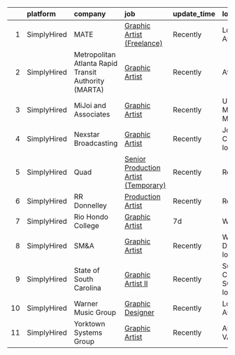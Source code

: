

|    | platform    | company                                              | job                                                                                                                                             | update_time   | location                      |
|---:|:------------|:-----------------------------------------------------|:------------------------------------------------------------------------------------------------------------------------------------------------|:--------------|:------------------------------|
|  1 | SimplyHired | MATE                                                 | [Graphic Artist (Freelance)](https://www.simplyhired.com/job/0DJnr7H5QPjP6G292Zv43b_Hvi4yNpIFWqN_YMlrhz_btdjNhXFehQ?q=graphic+artist)           | Recently      | Los Angeles, CA               |
|  2 | SimplyHired | Metropolitan Atlanta Rapid Transit Authority (MARTA) | [Graphic Artist](https://www.simplyhired.com/job/BI3G8oegUG6tMLhW_nO_Jroa9rTsa0ijtHtXMrO71bE68imLPZBuEg?q=graphic+artist)                       | Recently      | Atlanta, GA                   |
|  3 | SimplyHired | MiJoi and Associates                                 | [Graphic Artist](https://www.simplyhired.com/job/Ic3c5Ywa4-1e6hcf1BA3Gjm800SCRU2iefC0KFJNCkLYa15gXOBtcw?q=graphic+artist)                       | Recently      | Upper Marlboro, MD            |
|  4 | SimplyHired | Nexstar Broadcasting                                 | [Graphic Artist](https://www.simplyhired.com/job/LdLu-qzXMBDmxS29sPmgR9bgj4KtDiclJU-1cSzX6SHOX4KVEOUdqw?q=graphic+artist)                       | Recently      | Johnson City, TN +1 location  |
|  5 | SimplyHired | Quad                                                 | [Senior Production Artist (Temporary)](https://www.simplyhired.com/job/Y0MLWC5gd7oeCUP35L1yLUouIhNwYlCOAIUsiqwYGneQtb8xjoR5Tg?q=graphic+artist) | Recently      | Remote                        |
|  6 | SimplyHired | RR Donnelley                                         | [Production Artist](https://www.simplyhired.com/job/A-e5Jy5QLX7yCXZkkXQr8NoNfBW0eWkTUbX1ecJOo6HczCuHEc1zsQ?q=graphic+artist)                    | Recently      | Remote                        |
|  7 | SimplyHired | Rio Hondo College                                    | [Graphic Artist](https://www.simplyhired.com/job/H-M1N5_2mn0JpeMHjTI43HHk05WgoKgOGeOoaijs_5Re3esw4dXdfA?q=graphic+artist)                       | 7d            | Whittier, CA                  |
|  8 | SimplyHired | SM&A                                                 | [Graphic Artist](https://www.simplyhired.com/job/wPl_Zi1iwAww5xfqg1pFoOwWUoDrUClpjLleYzHpiLw3W-M6ST7czA?q=graphic+artist)                       | Recently      | Washington, DC +4 locations   |
|  9 | SimplyHired | State of South Carolina                              | [Graphic Artist II](https://www.simplyhired.com/job/2hJ1UK6m7t_YqUt_oBkZq3YX0UTVVYtLmzhSSoPtZ7uHIoWJlWpVbA?q=graphic+artist)                    | Recently      | Sumter County, SC +1 location |
| 10 | SimplyHired | Warner Music Group                                   | [Graphic Designer](https://www.simplyhired.com/job/w8q8iRAT6CDv7pjHXZOGg0-k8VVNyFFmVI9r-VIiIAws8swVYmvbXQ?q=graphic+artist)                     | Recently      | Los Angeles, CA               |
| 11 | SimplyHired | Yorktown Systems Group                               | [Graphic Artist](https://www.simplyhired.com/job/kFeXdJuEEC2ej1MTKBe3R6IA1bgTZulSYeTKCN1_ijj8Ens6JBbGaw?q=graphic+artist)                       | Recently      | Arlington, VA                 |
